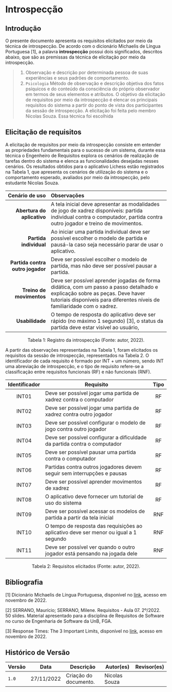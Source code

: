 # Introspecção

## Introdução

O presente documento apresenta os requisitos elicitados por meio da técnica de introspecção. De acordo com o dicionário Michaelis de Língua Portuguesa [1], a palavra **introspecção** possui dois significados, descritos abaixo, que são as premissas da técnica de elicitação por meio da introspecção.

> 1. Observação e descrição por determinada pessoa de suas experiências e seus padrões de comportamento.
> 2. `Psicologia` Método de observação e descrição objetiva dos fatos psíquicos e do conteúdo da consciência do próprio observador em termos de seus elementos e atributos. O objetivo da elicitação de requisitos por meio da introspecção é elencar os principais requisitos do sistema a partir do ponto de vista dos participantes da sessão de introspecção. A elicitação foi feita pelo membro Nicolas Souza. Essa técnica foi escolhida

## Elicitação de requisitos

A elicitação de requisitos por meio da introspecção consiste em entender as propriedades fundamentais para o sucesso de um sistema, durante essa técnica o Engenheiro de Requisitos explora os cenários de realização de tarefas dentro do sistema e elenca as funcionalidades desejadas nesses cenários. Os resultados obtidos para o aplicativo Lichess estão registrados na Tabela 1, que apresenta os cenários de utilização do sistema e o comportamento esperado, avaliados por meio da introspecção, pelo estudante Nicolas Souza.

| Cenário de uso | Observações |
| -: | :- |
| **Abertura do aplicativo** | A tela inicial deve apresentar as modalidades de jogo de xadrez disponíveis: partida individual contra o computador, partida contra outro jogador e treino de movimentos. |
| **Partida individual** | Ao iniciar uma partida individual deve ser possível escolher o modelo de partida e pausá-la caso seja necessário parar de usar o aplicativo. |
| **Partida contra outro jogador** | Deve ser possível escolher o modelo de partida, mas não deve ser possível pausar a partida. |
| **Treino de movimentos** | Deve ser possível aprender jogadas de forma didática, com um passo a passo detalhado e explicação sobre as peças. Deve haver tutoriais disponíveis para diferentes níveis de familiaridade com o xadrez. |
| **Usabilidade** | O tempo de resposta do aplicativo deve ser rápido (no máximo 1 segundo) [3], o status da partida deve estar visível ao usuário,

<div style="text-align: center">
<p> Tabela 1: Registro da introspecção (Fonte: autor, 2022).</p>
</div>

A partir das observações representadas na Tabela 1, foram elicitados os requisitos da sessão de introspecção, representados na Tabela 2. O identificador de cada requisito é formado por INT + um número, sendo INT uma abreviação de introspecção, e o tipo de requisito refere-se a classificação entre requisitos funcionais (RF) e não funcionais (RNF).

| Identificador | Requisito | Tipo |
| :-: | - | :-: |
| INT01 | Deve ser possível jogar uma partida de xadrez contra o computador          | RF  |
| INT02 | Deve ser possível jogar uma partida de xadrez contra outro jogador         | RF  |
| INT03 | Deve ser possível configurar o modelo de jogo contra outro jogador         | RF  |
| INT04 | Deve ser possível configurar a dificuldade da partida contra o computador  | RF  |
| INT05 | Deve ser possível pausar uma partida contra o computador                   | RF  |
| INT06 | Partidas contra outros jogadores devem seguir sem interrupções e pausas    | RF  |
| INT07 | Deve ser possível aprender movimentos de xadrez                            | RF  |
| INT08 | O aplicativo deve fornecer um tutorial de uso do sistema                   | RF  |
| INT09 | Deve ser possível acessar os modelos de partida a partir da tela inicial   | RNF |
| INT10 | O tempo de resposta das requisições ao aplicativo deve ser menor ou igual a 1 segundo | RNF |
| INT11 | Deve ser possível ver quando o outro jogador está pensando na jogada dele  | RNF |
<div style="text-align: center">
<p> Tabela 2: Requisitos elicitados (Fonte: autor, 2022).</p>
</div>

## Bibliografia

[1] Dicionário Michaelis de Língua Portuguesa, disponível no [link](https://michaelis.uol.com.br/moderno-portugues/busca/portugues-brasileiro/), acesso em novembro de 2022.

[2] SERRANO, Maurício; SERRANO, Milene. Requisitos - Aula 07. 2º/2022. 50 slides. Material apresentado para a disciplina de Requisitos de Software no curso de Engenharia de Software da UnB, FGA.

[3] Response Times: The 3 Important Limits, disponível no [link](https://www.nngroup.com/articles/response-times-3-important-limits/), acesso em novembro de 2022.

## Histórico de Versão

| Versão | Data       | Descrição                          | Autor(es)     |  Revisor(es)  |
| ------ | ---------- | ---------------------------------- | ------------- | ------------- |
| `1.0`  | 27/11/2022 | Criação do documento.              | Nicolas Souza |               |
